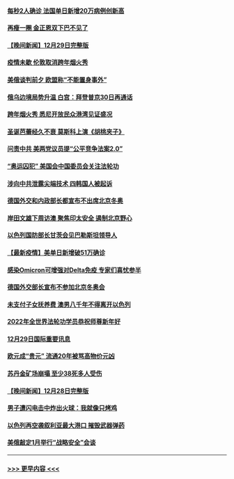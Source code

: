 #### [每秒2人确诊 法国单日新增20万病例创新高](../pages/prog202/a103306694.md?t=12301600) 
#### [再瘦一圈 金正恩双下巴不见了](../pages/prog202/a103306683.md?t=12301600) 
#### [【晚间新闻】12月29日完整版](../pages/prog202/a103306559.md?t=12301600) 
#### [疫情未歇 伦敦取消跨年烟火秀](../pages/prog202/a103306668.md?t=12301600) 
#### [美俄谈判前夕 欧盟称“不能置身事外”](../pages/prog202/a103306644.md?t=12301600) 
#### [俄乌边境局势升温 白宫：拜登普京30日再通话](../pages/prog202/a103306391.md?t=12301600) 
#### [跨年烟火秀 悉尼开放民众港湾见证盛况](../pages/prog202/a103306534.md?t=12301600) 
#### [圣诞芭蕾经久不衰 莫斯科上演《胡桃夹子》](../pages/prog202/a103306352.md?t=12301600) 
#### [问责中共 美两党议员提“公平竞争法案2.0”](../pages/prog202/a103306376.md?t=12301600) 
#### [“奥运囚犯” 美国会中国委员会关注法轮功](../pages/prog202/a103306335.md?t=12301600) 
#### [涉向中共泄露尖端技术 四韩国人被起诉](../pages/prog202/a103306202.md?t=12301600) 
#### [德国外交和内政部长都宣布不出席北京冬奥](../pages/prog202/a103306250.md?t=12301600) 
#### [岸田文雄下周访澳 聚焦印太安全 遏制北京野心](../pages/prog202/a103306089.md?t=12301600) 
#### [以色列国防部长甘茨会见巴勒斯坦领导人](../pages/prog202/a103306026.md?t=12301600) 
#### [【最新疫情】美单日新增破51万确诊](../pages/prog202/a103306084.md?t=12301600) 
#### [感染Omicron可增强对Delta免疫 专家们喜忧参半](../pages/prog202/a103305991.md?t=12301600) 
#### [德国外交部长宣布不参加北京冬奥会](../pages/prog202/a103305835.md?t=12301600) 
#### [未支付子女抚养费 澳男八千年不得离开以色列](../pages/prog202/a103305842.md?t=12301600) 
#### [2022年全世界法轮功学员恭祝师尊新年好](../pages/prog202/a103305495.md?t=12301600) 
#### [12月29日国际重要讯息](../pages/prog202/a103305814.md?t=12301600) 
#### [欧元成“贵元” 流通20年被骂高物价元凶](../pages/prog202/a103305743.md?t=12301600) 
#### [苏丹金矿场崩塌 至少38死多人受伤](../pages/prog202/a103305690.md?t=12301600) 
#### [【晚间新闻】12月28日完整版](../pages/prog202/a103305561.md?t=12301600) 
#### [男子遭闪电击中炸出火球：我就像只烤鸡](../pages/prog202/a103304866.md?t=12301600) 
#### [以色列再空袭叙利亚最大港口 摧毁武器弹药](../pages/prog202/a103305368.md?t=12301600) 
#### [美俄敲定1月举行“战略安全”会谈](../pages/prog202/a103305384.md?t=12301600) 

----
#### [ >>> 更早内容 <<< ](../indexes/prog202-earlier.md)
